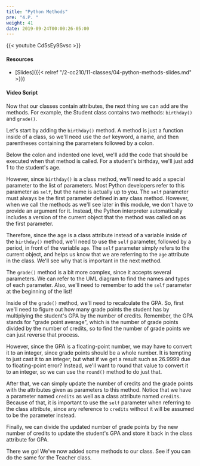 ```yaml
---
title: "Python Methods"
pre: "4.P. "
weight: 41
date: 2019-09-24T00:00:26-05:00
---
```


{{< youtube Cd5sEy9Svsc >}}

#### Resources

* [Slides]({{< relref "/2-cc210/11-classes/04-python-methods-slides.md" >}})

#### Video Script

Now that our classes contain attributes, the next thing we can add are the methods. For example, the Student class contains two methods: `birthday()` and `grade()`.

Let's start by adding the `birthday()` method. A method is just a function inside of a class, so we'll need use the `def` keyword, a name, and then parentheses containing the parameters followed by a colon.

Below the colon and indented one level, we'll add the code that should be executed when that method is called. For a student's birthday, we'll just add 1 to the student's age.

However, since `birthday()` is a class method, we'll need to add a special parameter to the list of parameters. Most Python developers refer to this parameter as `self`, but the name is actually up to you. The `self` parameter must always be the first parameter defined in any class method. However, when we call the methods as we'll see later in this module, we don't have to provide an argument for it. Instead, the Python interpreter automatically includes a version of the current object that the method was called on as the first parameter.

Therefore, since the age is a class attribute instead of a variable inside of the `birthday()` method, we'll need to use the `self` parameter, followed by a period, in front of the variable `age`. The `self` parameter simply refers to the current object, and helps us know that we are referring to the `age` attribute in the class. We'll see why that is important in the next method.

The `grade()` method is a bit more complex, since it accepts several parameters. We can refer to the UML diagram to find the names and types of each parameter. Also, we'll need to remember to add the `self` parameter at the beginning of the list!

Inside of the `grade()` method, we'll need to recalculate the GPA. So, first we'll need to figure out how many grade points the student has by multiplying the student's GPA by the number of credits. Remember, the GPA stands for "grade point average", which is the number of grade points divided by the number of credits, so to find the number of grade points we can just reverse that process.

However, since the GPA is a floating-point number, we may have to convert it to an integer, since grade points should be a whole number. It is tempting to just cast it to an integer, but what if we get a result such as 26.9999 due to floating-point error? Instead, we'll want to round that value to convert it to an integer, so we can use the `round()` method to do just that.

After that, we can simply update the number of credits and the grade points with the attributes given as parameters to this method. Notice that we have a parameter named `credits` as well as a class attribute named `credits`. Because of that, it is important to use the `self` parameter when referring to the class attribute, since any reference to `credits` without it will be assumed to be the parameter instead.

Finally, we can divide the updated number of grade points by the new number of credits to update the student's GPA and store it back in the class attribute for GPA.

There we go! We've now added some methods to our class. See if you can do the same for the Teacher class.
